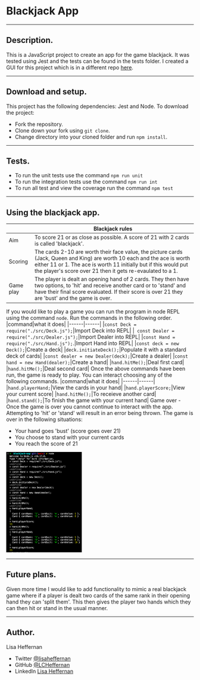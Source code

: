 # Blackjack App
___
## Description.
This is a JavaScript project to create an app for the game blackjack. It was tested using Jest and the tests can be found in the tests folder. I created a GUI for this project which is in a different repo [here](https://github.com/LCHeffernan/blackjack-gui).

___
## Download and setup.
This project has the following dependencies: Jest and Node. To download the project:
* Fork the repository.
* Clone down your fork using ```git clone```.
* Change directory into your cloned folder and run ``` npm install ```.

___
## Tests.
* To run the unit tests use the command ```npm run unit```
* To run the integration tests use the command ```npm run int```
* To run all test and view the coverage run the command ```npm test```

___
## Using the blackjack app.


|  | Blackjack rules |
| ------ | ------ |
|Aim|To score 21 or as close as possible. A score of 21 with 2 cards is called 'blackjack'.|
|Scoring|The cards 2-10 are worth their face value, the picture cards (Jack, Queen and King) are worth 10 each and the ace is worth either 11 or 1. The ace is worth 11 initially but if this would put the player's score over 21 then it gets re-evaulated to a 1.|
|Game play|The player is dealt an opening hand of 2 cards. They then have two options, to 'hit' and receive another card or to 'stand' and have their final score evaluated. If their score is over 21 they are 'bust' and the game is over.|
If you would like to play a game you can run the program in node REPL using the command ```node```. Run the commands in the following order.
|command|what it does|
|------|------|
|```const Deck = require("./src/Deck.js");```|Import Deck into REPL|
|``` const Dealer = require("./src/Dealer.js");```|Import Dealer into REPL|
|```const Hand = require("./src/Hand.js");```.|Import Hand into REPL|
|```const deck = new Deck();```|Create a deck|
|```deck.initiateDeck();```|Populate it with a standard deck of cards|
|```const dealer = new Dealer(deck);```|Create a dealer|
|```const hand = new Hand(dealer);```|Create a hand|
|```hand.hitMe();```|Deal first card|
|```hand.hitMe();```|Deal second card|
Once the above commands have been run, the game is ready to play. You can interact choosing any of the following commands.
|command|what it does|
|------|------|
|```hand.playerHand;```|View the cards in your hand|
|```hand.playerScore;```|View your current score|
|```hand.hitMe();```|To receieve another card|
|```hand.stand();```|To finish the game with your current hand|
Game over - Once the game is over you cannot continue to interact with the app. Attempting to 'hit' or 'stand' will result in an error being thrown. The game is over in the following situations:
* Your hand goes 'bust' (score goes over 21)
* You choose to stand with your current cards
* You reach the score of 21
<img src="/images/Screenshot-REPL.png" width="203" height="269" alt="Screenshot of app being used in node REPL" title="App being used in node REPL"/>

___
## Future plans.
Given more time I would like to add functionality to mimic a real blackjack game where if a player is dealt two cards of the same rank in their opening hand they can 'split them'. This then gives the player two hands which they can then hit or stand in the usual manner.
___
## Author.
Lisa Heffernan

* Twitter [@Iisaheffernan](https://twitter.com/Iisaheffernan)
* GitHub [@LCHeffernan](https://github.com/LCHeffernan)
* LinkedIn [Lisa Heffernan](https://www.linkedin.com/in/lisa-heffernan-54b61312a)